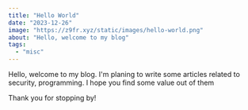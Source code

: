 ```yaml
---
title: "Hello World"
date: "2023-12-26"
image: "https://z9fr.xyz/static/images/hello-world.png"
about: "Hello, welcome to my blog"
tags:
  - "misc"
---
```


Hello, welcome to my blog. I'm planing to write some articles related to security, programming. I hope you find some value out of them

Thank you for stopping by!
